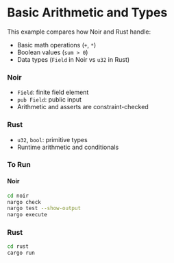 # Basic Arithmetic and Types

This example compares how Noir and Rust handle:

- Basic math operations (`+`, `*`)
- Boolean values (`sum > 0`)
- Data types (`Field` in Noir vs `u32` in Rust)

### Noir

- `Field`: finite field element
- `pub Field`: public input
- Arithmetic and asserts are constraint-checked

### Rust

- `u32`, `bool`: primitive types
- Runtime arithmetic and conditionals

### To Run

#### Noir
```bash
cd noir
nargo check
nargo test --show-output
nargo execute
```

### Rust
```bash
cd rust
cargo run
```